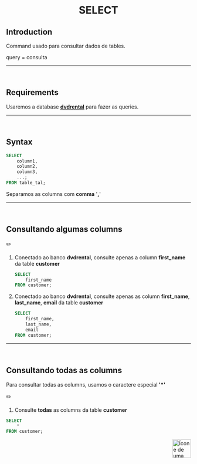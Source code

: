 <h1 align="center">SELECT</h1>

## Introduction

Command usado para consultar dados de tables.

query = consulta

<hr>
<br>

## Requirements

Usaremos a database [**dvdrental**](https://github.com/lGabrielDev/06.postgreSQL/blob/main/2.praticando/7.pg_restore.md/#pgadmin4) para fazer as queries.

<hr>
<br>

## Syntax

```sql
SELECT
    column1,
    column2,
    column3,
    ...;
FROM table_tal;
```

Separamos as columns com **comma** '**,**'

<hr>
<br>

## Consultando algumas columns


:pencil2:
1. Conectado ao banco **dvdrental**, consulte apenas a column **first_name** da table **customer**

    ```sql
    SELECT
        first_name
    FROM customer;
    ```


2. Conectado ao banco **dvdrental**, consulte apenas as column **first_name**,  **last_name**, **email** da table **customer**

    ```sql
    SELECT
        first_name,
        last_name,
        email
    FROM customer;
    ```

<hr>
<br>


## Consultando todas as columns
Para consultar todas as columns, usamos o caractere especial **'*'**

:pencil2:
1. Consulte **todas** as columns da table **customer**


```sql
SELECT
    *
FROM customer;
```




<!-- Botão para o próximo resumo em ordem sequêncial -->
<a href="https://github.com/lGabrielDev/06.postgreSQL/blob/main/2.praticando/9.alias.md"><img alt="Ícone de uma seta apontada para direita, representando um link para a próxima página" src="https://cdn-icons-png.flaticon.com/512/8875/8875266.png" width="50px" height="50px" align="right"></a>
